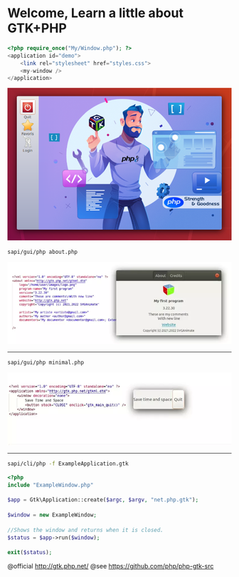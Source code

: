 
# Welcome, Learn a little about GTK+PHP
```php
<?php require_once("My/Window.php"); ?>
<application id="demo">
    <link rel="stylesheet" href="styles.css">
    <my-window />
</application>
```

<img src="https://raw.githubusercontent.com/gtkphp/.github/main/profile/my-window.png" />

```bash
sapi/gui/php about.php
```
<img src="https://raw.githubusercontent.com/gtkphp/.github/main/profile/gtkml.webp" />

--------------------------------------

```bash
sapi/gui/php minimal.php
```
<img src="https://raw.githubusercontent.com/gtkphp/.github/main/profile/gtkml-window.webp" />

--------------------------------------

```bash
sapi/cli/php -f ExampleApplication.gtk
```

```php
<?php
include "ExampleWindow.php"

$app = Gtk\Application::create($argc, $argv, "net.php.gtk");

$window = new ExampleWindow;

//Shows the window and returns when it is closed.
$status = $app->run($window);

exit($status);
```


@official http://gtk.php.net/
@see https://github.com/php/php-gtk-src
